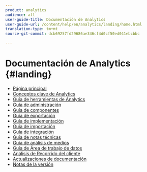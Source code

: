 ```yaml
---
product: analytics
audience: all
user-guide-title: Documentación de Analytics
user-guide-url: /content/help/en/analytics/landing/home.html
translation-type: tm+mt
source-git-commit: dcb69257fd29686ae346cf4d0cf50ed041ebcbbc

---
```



# Documentación de Analytics {#landing}

* [Página principal](home.md)
* [Conceptos clave de Analytics](an-key-concepts.md)
* [Guía de herramientas de Analytics](https://docs.adobe.com/content/help/es-ES/analytics/analyze/home.translate.html)
* [Guía de administración](https://docs.adobe.com/content/help/es-ES/analytics/admin/home.html)
* [Guía de componentes](https://docs.adobe.com/content/help/es-ES/analytics/components/home.html)
* [Guía de exportación](https://docs.adobe.com/content/help/es-ES/analytics/export/home.html)
* [Guía de implementación](https://docs.adobe.com/content/help/es-ES/analytics/implementation/home.html)
* [Guía de importación](https://docs.adobe.com/content/help/es-ES/analytics/import/home.html)
* [Guía de integración](https://docs.adobe.com/content/help/es-ES/analytics/integration/home.html)
* [Guía de notas técnicas](https://docs.adobe.com/content/help/es-ES/analytics/technotes/home.html)
* [Guía de análisis de medios](https://docs.adobe.com/content/help/es-ES/media-analytics/using/media-overview.html)
* [Guía de Área de trabajo de datos](https://docs.adobe.com/content/help/en/data-workbench/using/home.html)
* [Análisis de Recorrido del cliente](https://docs.adobe.com/content/help/en/analytics-platform/using/cja-landing.html)
* [Actualizaciones de documentación](doc-updates.md)
* [Notas de la versión](https://docs.adobe.com/content/help/es-ES/release-notes/experience-cloud/current.html)

<!--
+ Analytics Guides{#analytics-guides}
  * [Analytics Analyze Guide](https://docs.adobe.com/content/help/en/analytics/analyze/home.html)
  * [Admin Guide](https://docs.adobe.com/content/help/en/analytics/admin/home.html)
  * [Components Guide](https://docs.adobe.com/content/help/en/analytics/components/home.html)
  * [Export Guide](https://docs.adobe.com/content/help/en/analytics/export/home.html)
  * [Implementation Guide](https://docs.adobe.com/content/help/en/analytics/implementation/home.html)
  * [Import Guide](https://docs.adobe.com/content/help/en/analytics/import/home.html)
  * [Integration Guide](https://docs.adobe.com/content/help/en/analytics/integration/home.html)
-->
